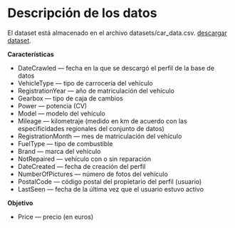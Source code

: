 # Descripción de los datos

El dataset está almacenado en el archivo datasets/car_data.csv. [descargar dataset](datasets/car_data.csv).

**Características**

- DateCrawled — fecha en la que se descargó el perfil de la base de datos
- VehicleType — tipo de carrocería del vehículo
- RegistrationYear — año de matriculación del vehículo
- Gearbox — tipo de caja de cambios
- Power — potencia (CV)
- Model — modelo del vehículo
- Mileage — kilometraje (medido en km de acuerdo con las especificidades regionales del conjunto de datos)
- RegistrationMonth — mes de matriculación del vehículo
- FuelType — tipo de combustible
- Brand — marca del vehículo
- NotRepaired — vehículo con o sin reparación
- DateCreated — fecha de creación del perfil
- NumberOfPictures — número de fotos del vehículo
- PostalCode — código postal del propietario del perfil (usuario)
- LastSeen — fecha de la última vez que el usuario estuvo activo

**Objetivo**

- Price — precio (en euros)
